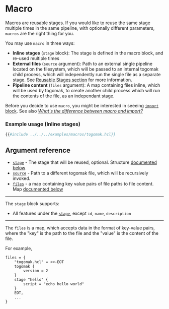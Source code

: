# Macro

Macros are reusable stages. If you would like to reuse the same stage multiple times 
in the same pipeline, with optionally different parameters, `macros` are the right 
thing for you.

You may use `macro` in three ways:
* **Inline stages** (`stage` block): The stage is defined in the macro block, and re-used multiple times
* **External files** (`source` argument): Path to an external single pipeline located on the filesystem, which will
be passed to an internal togomak child process, which will independently run the single file as a separate stage. 
See [Reusable Stages section](../features/macros.md) for more information.
* **Pipeline content** (`files` argument): A map containing files inline, which will be used by togomak, to create 
another child process which will run the contents of the file, as an independant stage. 

Before you decide to use `macro`, you might be interested in seeeing 
[`import` block](./import.md). See also [_What's the difference between macro and import?_](./import.md#whats-the-difference-between-macro-and-import)

### Example usage (Inline stages)

```tf
{{#include ../../../examples/macros/togomak.hcl}}
```

## Argument reference 
* [`stage`](#stage) - The stage that will be reused, optional. Structure [documented below](#stage)
* [`source`](#source) - Path to a different togomak file, which will be recursively invoked.
* [`files`](#files) - a map containing key value pairs of file paths to file content. Map [documented below](#files)

---
<a href="stage"></a>
The `stage` block supports:
* All features under the [`stage`](../stage.md), except `id`, `name`, `description`
---
<a href="files"></a>
The `files` is a map, which accepts data in the format of key-value pairs, where the "key" is the path to the file 
and the "value" is the content of the file. 

For example,
```hcl
files = {
    "togomak.hcl" = <<-EOT
    togomak {
        version = 2
    }
    stage "hello" {
        script = "echo hello world"
    }
    EOT,
    ...
}
```






